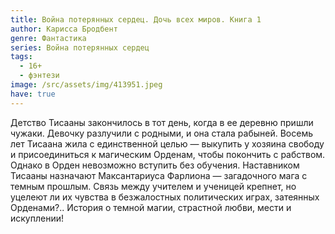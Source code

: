 ```yaml
---
title: Война потерянных сердец. Дочь всех миров. Книга 1
author: Карисса Бродбент
genre: Фантастика
series: Война потерянных сердец
tags:
  - 16+
  - фэнтези
image: /src/assets/img/413951.jpeg
have: true
---
```

Детство Тисааны закончилось в тот день, когда в ее деревню пришли чужаки. Девочку разлучили с родными, и она стала рабыней. Восемь лет Тисаана жила с единственной целью — выкупить у хозяина свободу и присоединиться к магическим Орденам, чтобы покончить с рабством. Однако в Орден невозможно вступить без обучения. Наставником Тисааны назначают Максантариуса Фарлиона — загадочного мага с темным прошлым. Связь между учителем и ученицей крепнет, но уцелеют ли их чувства в безжалостных политических играх, затеянных Орденами?.. История о темной магии, страстной любви, мести и искуплении!
